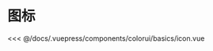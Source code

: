 # 图标

<baseComponent-codeBox
  title=""
  description=""
  onlineLink="">
  <colorui-basics-icon/>
  <!-- 这里直接设置 引入的展示代码 ；注意引入代码一定不能缩进！！！否则不能生效！-->
  <highlight-code slot="codeText" lang="vue">
<<< @/docs/.vuepress/components/colorui/basics/icon.vue
  </highlight-code>
</baseComponent-codeBox>